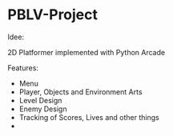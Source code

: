 # PBLV-Project

Idee:

2D Platformer implemented with Python Arcade

Features:
  - Menu
  - Player, Objects and Environment Arts
  - Level Design
  - Enemy Design
  - Tracking of Scores, Lives and other things
  - 
